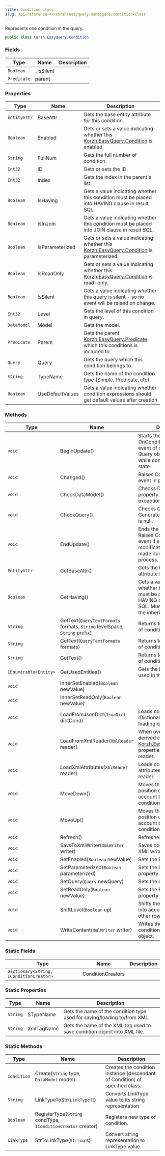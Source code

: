 ```yaml
---
title: Condition class
slug: api-reference-4x/korzh-easyquery-namespace/condition-class
---
```



Represents one condition in the query.
```csharp
public class Korzh.EasyQuery.Condition

```

### Fields

| Type | Name | Description | 
| --- | --- | --- | 
| `Boolean` | _isSilent |  | 
| `Predicate` | parent |  | 


### Properties

| Type | Name | Description | 
| --- | --- | --- | 
| `EntityAttr` | BaseAttr | Gets the base entity attribute for this condition. | 
| `Boolean` | Enabled | Gets or sets a value indicating whether this [Korzh.EasyQuery.Condition](/api-reference-4x/korzh-easyquery-namespace/condition-class) is enabled. | 
| `String` | FullNum | Gets the full number of condition. | 
| `Int32` | ID | Gets or sets the ID. | 
| `Int32` | Index | Gets the index in the parent's list. | 
| `Boolean` | IsHaving | Gets a value indicating whether this condition must be placed into HAVING clause in result SQL. | 
| `Boolean` | IsInJoin | Gets a value indicating whether this condition must be placed into JOIN clause in result SQL. | 
| `Boolean` | IsParameterized | Gets or sets a value indicating whether this [Korzh.EasyQuery.Condition](/api-reference-4x/korzh-easyquery-namespace/condition-class) is parameterized. | 
| `Boolean` | IsReadOnly | Gets or sets a value indicating whether this [Korzh.EasyQuery.Condition](/api-reference-4x/korzh-easyquery-namespace/condition-class) is read-only. | 
| `Boolean` | IsSilent | Gets a value indicating whether this query is silent - so no event will be raised on change. | 
| `Int32` | Level | Gets the level of this condition in query. | 
| `DataModel` | Model | Gets the model. | 
| `Predicate` | Parent | Gets the parent [Korzh.EasyQuery.Predicate](/api-reference-4x/korzh-easyquery-namespace/predicate-class) which this conditions is included to. | 
| `Query` | Query | Gets the query which this condition belongs to. | 
| `String` | TypeName | Gets the name of the condition type (Simple, Predicate, etc). | 
| `Boolean` | UseDefaultValues | Gets a value indicating whether condition expressions should get default values after creation | 


### Methods

| Type | Name | Description | 
| --- | --- | --- | 
| `void` | BeginUpdate() | Starts the update process.  OnConditionsChanged event of corresponding Query object is not raised while condition is in update state | 
| `void` | Changed() | Raises ConditionsChange event in parent object | 
| `void` | CheckDataModel() | Checks DataModel property. Generates an exception if it is null. | 
| `void` | CheckQuery() | Checks Query property. Generates an exception if it is null. | 
| `void` | EndUpdate() | Ends the update process.  Raises ConditionsChange event if some modification(s) was(were) made during update process. | 
| `EntityAttr` | GetBaseAttr() | Gets the base entity attribute for this condition. | 
| `Boolean` | GetHaving() | Gets a value indicating whether this condition must be placed into HAVING clause in result SQL.  Must be overriden in the inherited classes | 
| `String` | GetText(`QueryTextFormats` formats, `String` levelSpace, `String` prefix) | Returns text representation of condition | 
| `String` | GetText(`QueryTextFormats` formats) | Returns text representation of condition | 
| `String` | GetText() | Returns text representation of condition | 
| `IEnumerable<Entity>` | GetUsedEntities() | Gets the list of entities used in this condition | 
| `void` | InnerSetEnabled(`Boolean` newValue) |  | 
| `void` | InnerSetReadOnly(`Boolean` newValue) |  | 
| `void` | LoadFromJsonDict(`JsonDict` dictCond) | Loads condition from IDictionary. Used during loading query from JSON | 
| `void` | LoadFromXmlReader(`XmlReader` reader) | When overriden in a derived class loads [Korzh.EasyQuery.Condition](/api-reference-4x/korzh-easyquery-namespace/condition-class) properties from XML reader. | 
| `void` | LoadXmlAttributes(`XmlReader` reader) | Loads conditions node attributes from XML reader. | 
| `void` | MoveDown() | Moves the condition to one position down (taking into account the level of other conditions). | 
| `void` | MoveUp() | Moves the condition to one position up (taking into account the level of other conditions). | 
| `void` | Refresh() | Refreshes this instance. | 
| `void` | SaveToXmlWriter(`XmlWriter` writer) | Saves condition object to XML writer. | 
| `void` | SetEnabled(`Boolean` newValue) | Sets the Enabled property. | 
| `void` | SetParameterized(`Boolean` parameterized) | Sets the IsParameterized property. | 
| `void` | SetQuery(`Query` newQuery) | Sets the query. | 
| `void` | SetReadOnly(`Boolean` newValue) | Sets the ReadOnly property. | 
| `void` | ShiftLevel(`Boolean` up) | Shifts the row level (taking into account the level of other rows) | 
| `void` | WriteContent(`XmlWriter` writer) | Writes the content of condition to XmlWriter object. | 


### Static Fields

| Type | Name | Description | 
| --- | --- | --- | 
| `Dictionary<String, IConditionCreator>` | ConditionCreators |  | 


### Static Properties

| Type | Name | Description | 
| --- | --- | --- | 
| `String` | STypeName | Gets the name of the condition type used for saving/loading to/from XML. | 
| `String` | XmlTagName | Gets the name of the XML tag used to save condition object into XML file. | 


### Static Methods

| Type | Name | Description | 
| --- | --- | --- | 
| `Condition` | Create(`String` type, `DataModel` model) | Creates the condition instance (descendant of Condition) of specified class. | 
| `String` | LinkTypeToStr(`LinkType` lt) | Converts LinkType value to its string representation | 
| `Boolean` | RegisterType(`String` condType, `IConditionCreator` creator) | Registers new type of condition. | 
| `LinkType` | StrToLinkType(`String` s) | Convert string representation to LinkType value. |
